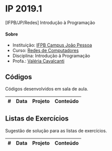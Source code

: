 # **IP 2019.1**
[IFPB/JP/Redes] Introdução à Programação

#### <i class="icon-link"></i> **Sobre**
- Instituição: [IFPB Campus João Pessoa](http://www.ifpb.edu.br/campi/campi/joao-pessoa)
- Curso: [Redes de Computadores](http://estudante.ifpb.edu.br/cursos/37)
- Disciplina: Introdução à Programação
- Profa.: [Valéria Cavalcanti](http://valeria.eti.br)


## **Códigos**
Códigos desenvolvidos em sala de aula.

\# | Data | Projeto | Conteúdo
--- | --- | --- | ---


## **Listas de Exercícios**
Sugestão de solução para as listas de exercícios.

\# | Data | Projeto | Conteúdo
--- | --- | --- | ---

